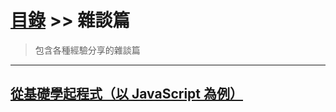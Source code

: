 # [目錄](../) >> 雜談篇
> 包含各種經驗分享的雜談篇

---

## [從基礎學起程式（以 JavaScript 為例）](./learn_programming_from_the_basics_with_JavaScript_as_an_example/)